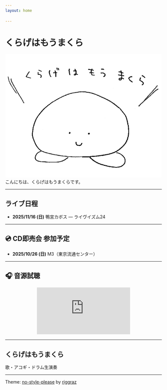 ```yaml
---
layout: home

---
```

<style>
.video-wrapper {
  position: relative;
  padding-bottom: 56.25%; /* 16:9の比率 */
  height: 0;
  overflow: hidden;
  max-width: 100%;
  margin: 0 auto; /* 中央寄せ */
}
.video-wrapper iframe {
  position: absolute;
  top: 0;
  left: 0;
  width: 100%;
  height: 100%;
}
</style>
# くらげはもうまくら
<div align="center">
<img src="/assets/images/krgmkr.png" >
</div>
こんにちは、くらげはもうまくらです。  


---

##  ライブ日程
- **2025/11/16 (日)** 鴨宮カボス — ライヴイズム24

---

## 💿 CD即売会 参加予定
- **2025/10/26 (日)** M3（東京流通センター）  

---

## 🎧 音源試聴
<div align="center">
  <iframe
  src="https://www.youtube.com/embed/iMKMh75L3BY?si=0xEn-sZ2KAjJNBcJ"
  title="YouTube video player"
  frameborder="0"
  allow="accelerometer; autoplay; clipboard-write; encrypted-media; gyroscope; picture-in-picture"
  allowfullscreen></iframe>
</div>

---

## くらげはもうまくら
歌・アコギ・ドラム生演奏

---

Theme: [no-style-please](https://github.com/riggraz/no-style-please) by [riggraz](https://riggraz.dev)

